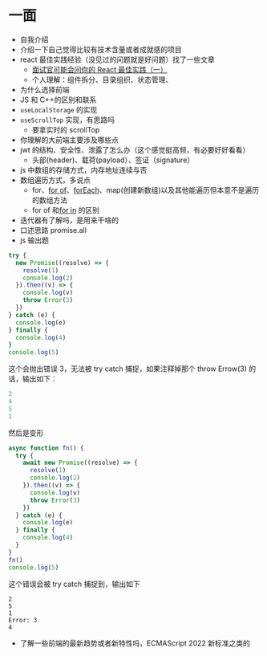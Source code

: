# 一面

- 自我介绍
- 介绍一下自己觉得比较有技术含量或者成就感的项目
- react 最佳实践经验（没见过的问题就是好问题）找了一些文章
  - [面试官可能会问你的 React 最佳实践（一）](https://juejin.cn/post/7137085873891311629)
  - 个人理解：组件拆分、目录组织、状态管理、
- 为什么选择前端
- JS 和 C++的区别和联系
- `useLocalStorage` 的实现
- `useScrollTop` 实现，有思路吗
  - 要拿实时的 scrollTop
- 你理解的大前端主要涉及哪些点
- jwt 的结构、安全性、泄露了怎么办（这个感觉挺高频，有必要好好看看）
  - 头部(header)、载荷(payload）、签证（signature）
- js 中数组的存储方式，内存地址连续与否
- 数组遍历方式，多说点
  - for、[for of](https://developer.mozilla.org/zh-CN/docs/Web/JavaScript/Reference/Statements/for...of)、[forEach](https://developer.mozilla.org/en-US/docs/Web/JavaScript/Reference/Global_Objects/Array/forEachs)、map(创建新数组)以及其他能遍历但本意不是遍历的数组方法
  - for of 和[for in](https://developer.mozilla.org/zh-CN/docs/Web/JavaScript/Reference/Statements/for...in) 的区别
- 迭代器有了解吗，是用来干啥的
- 口述思路 promise.all
- js 输出题

```javascript
try {
  new Promise((resolve) => {
    resolve(1)
    console.log(2)
  }).then((v) => {
    console.log(v)
    throw Error(3)
  })
} catch (e) {
  console.log(e)
} finally {
  console.log(4)
}
console.log(5)
```

这个会抛出错误 3，无法被 try catch 捕捉，如果注释掉那个 throw Errow(3) 的话，输出如下：

```javascript
2
4
5
1
```

然后是变形

```javascript
async function fn() {
  try {
    await new Promise((resolve) => {
      resolve(1)
      console.log(2)
    }).then((v) => {
      console.log(v)
      throw Error(3)
    })
  } catch (e) {
    console.log(e)
  } finally {
    console.log(4)
  }
}
fn()
console.log(5)
```

这个错误会被 try catch 捕捉到，输出如下

```
2
5
1
Error: 3
4
```

- 了解一些前端的最新趋势或者新特性吗，ECMAScript 2022 新标准之类的
